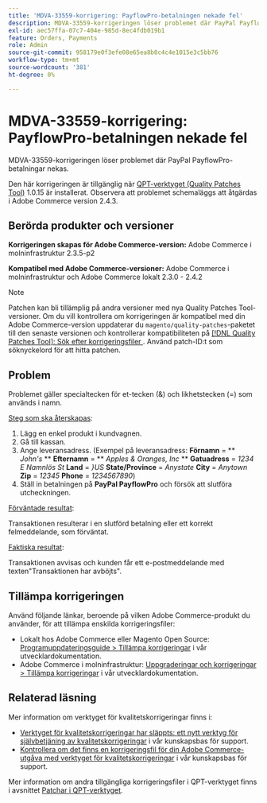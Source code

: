 ```yaml
---
title: 'MDVA-33559-korrigering: PayflowPro-betalningen nekade fel'
description: MDVA-33559-korrigeringen löser problemet där PayPal PayflowPro-betalningar nekas.
exl-id: aec57ffa-07c7-404e-985d-8ec4fdb019b1
feature: Orders, Payments
role: Admin
source-git-commit: 958179e0f3efe08e65ea8b0c4c4e1015e3c5bb76
workflow-type: tm+mt
source-wordcount: '381'
ht-degree: 0%

---
```


# MDVA-33559-korrigering: PayflowPro-betalningen nekade fel

MDVA-33559-korrigeringen löser problemet där PayPal PayflowPro-betalningar nekas.

Den här korrigeringen är tillgänglig när [QPT-verktyget (Quality Patches Tool)](https://devdocs.magento.com/guides/v2.4/comp-mgr/patching.html#mqp) 1.0.15 är installerat. Observera att problemet schemaläggs att åtgärdas i Adobe Commerce version 2.4.3.

## Berörda produkter och versioner

**Korrigeringen skapas för Adobe Commerce-version:** Adobe Commerce i molninfrastruktur 2.3.5-p2

**Kompatibel med Adobe Commerce-versioner:** Adobe Commerce i molninfrastruktur och Adobe Commerce lokalt 2.3.0 - 2.4.2

>[!NOTE]
>
>Patchen kan bli tillämplig på andra versioner med nya Quality Patches Tool-versioner. Om du vill kontrollera om korrigeringen är kompatibel med din Adobe Commerce-version uppdaterar du `magento/quality-patches`-paketet till den senaste versionen och kontrollerar kompatibiliteten på [[!DNL Quality Patches Tool]: Sök efter korrigeringsfiler ](https://devdocs.magento.com/quality-patches/tool.html#patch-grid). Använd patch-ID:t som söknyckelord för att hitta patchen.

## Problem

Problemet gäller specialtecken för et-tecken (&amp;) och likhetstecken (=) som används i namn.

<u>Steg som ska återskapas</u>:

1. Lägg en enkel produkt i kundvagnen.
1. Gå till kassan.
1. Ange leveransadress. (Exempel på leveransadress: **Förnamn** = ** *John&#39;s* ** **Efternamn** = ** *Apples &amp; Oranges, Inc* ** **Gatuadress** = *1234 E Namnlös St* **Land** = *}US* **State/Province** = *Anystate* **City** = *Anytown* **Zip** = *12345* **Phone** = *1234567890*)
1. Ställ in betalningen på **PayPal PayflowPro** och försök att slutföra utcheckningen.

<u>Förväntade resultat</u>:

Transaktionen resulterar i en slutförd betalning eller ett korrekt felmeddelande, som förväntat.

<u>Faktiska resultat</u>:

Transaktionen avvisas och kunden får ett e-postmeddelande med texten&quot;Transaktionen har avböjts&quot;.

## Tillämpa korrigeringen

Använd följande länkar, beroende på vilken Adobe Commerce-produkt du använder, för att tillämpa enskilda korrigeringsfiler:

* Lokalt hos Adobe Commerce eller Magento Open Source: [Programuppdateringsguide > Tillämpa korrigeringar](https://devdocs.magento.com/guides/v2.4/comp-mgr/patching/mqp.html) i vår utvecklardokumentation.
* Adobe Commerce i molninfrastruktur: [Uppgraderingar och korrigeringar > Tillämpa korrigeringar](https://devdocs.magento.com/cloud/project/project-patch.html) i vår utvecklardokumentation.

## Relaterad läsning

Mer information om verktyget för kvalitetskorrigeringar finns i:

* [Verktyget för kvalitetskorrigeringar har släppts: ett nytt verktyg för självbetjäning av kvalitetskorrigeringar](/help/announcements/adobe-commerce-announcements/magento-quality-patches-released-new-tool-to-self-serve-quality-patches.md) i vår kunskapsbas för support.
* [Kontrollera om det finns en korrigeringsfil för din Adobe Commerce-utgåva med verktyget för kvalitetskorrigeringar](/help/support-tools/patches-available-in-qpt-tool/check-patch-for-magento-issue-with-magento-quality-patches.md) i vår kunskapsbas för support.

Mer information om andra tillgängliga korrigeringsfiler i QPT-verktyget finns i avsnittet [Patchar i QPT-verktyget](https://support.magento.com/hc/en-us/sections/360010506631-Patches-available-in-QPT-tool-).
